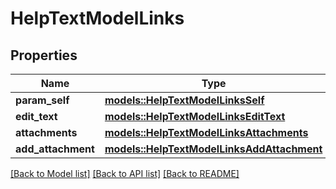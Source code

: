 # HelpTextModelLinks

## Properties

Name | Type | Description | Notes
------------ | ------------- | ------------- | -------------
**param_self** | [**models::HelpTextModelLinksSelf**](HelpTextModel__links_self.md) |  | 
**edit_text** | [**models::HelpTextModelLinksEditText**](HelpTextModel__links_editText.md) |  | 
**attachments** | [**models::HelpTextModelLinksAttachments**](HelpTextModel__links_attachments.md) |  | 
**add_attachment** | [**models::HelpTextModelLinksAddAttachment**](HelpTextModel__links_addAttachment.md) |  | 

[[Back to Model list]](../README.md#documentation-for-models) [[Back to API list]](../README.md#documentation-for-api-endpoints) [[Back to README]](../README.md)


